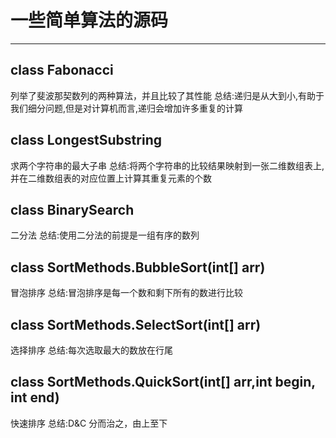 # 一些简单算法的源码
---

## class Fabonacci
列举了斐波那契数列的两种算法，并且比较了其性能
总结:递归是从大到小,有助于我们细分问题,但是对计算机而言,递归会增加许多重复的计算

## class LongestSubstring
求两个字符串的最大子串
总结:将两个字符串的比较结果映射到一张二维数组表上,并在二维数组表的对应位置上计算其重复元素的个数

## class BinarySearch
二分法
总结:使用二分法的前提是一组有序的数列

## class SortMethods.BubbleSort(int[] arr)
冒泡排序
总结:冒泡排序是每一个数和剩下所有的数进行比较

## class SortMethods.SelectSort(int[] arr)
选择排序
总结:每次选取最大的数放在行尾

## class SortMethods.QuickSort(int[] arr,int begin, int end)
快速排序
总结:D&C 分而治之，由上至下
